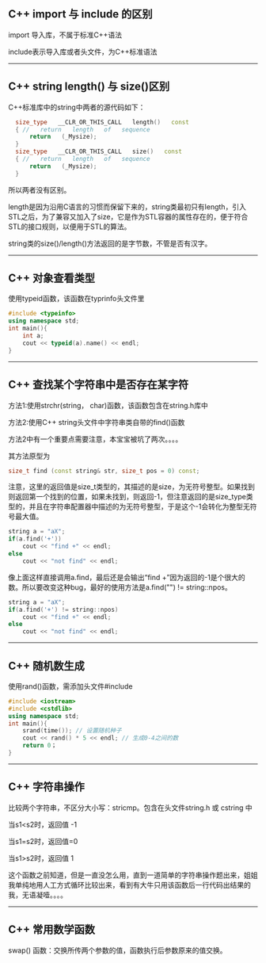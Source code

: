 ## C++ import 与 include 的区别

import 导入库，不属于标准C++语法

include表示导入库或者头文件，为C++标准语法

------

## C++ string length() 与 size()区别

C++标准库中的string中两者的源代码如下：
~~~C++
  size_type   __CLR_OR_THIS_CALL   length()   const   
  { //   return   length   of   sequence   
      return   (_Mysize);   
  }   
  size_type   __CLR_OR_THIS_CALL   size()   const   
  { //   return   length   of   sequence   
      return   (_Mysize);   
  } 
~~~
所以两者没有区别。

length是因为沿用C语言的习惯而保留下来的，string类最初只有length，引入STL之后，为了兼容又加入了size，它是作为STL容器的属性存在的，便于符合STL的接口规则，以便用于STL的算法。

string类的size()/length()方法返回的是字节数，不管是否有汉字。

------

## C++ 对象查看类型

使用typeid函数，该函数在typrinfo头文件里

~~~C++
#include <typeinfo>
using namespace std;
int main(){
	int a;
	cout << typeid(a).name() << endl;
}
~~~

------

## C++ 查找某个字符串中是否存在某字符

方法1:使用strchr(string， char)函数，该函数包含在string.h库中

方法2:使用C++ string头文件中字符串类自带的find()函数

方法2中有一个重要点需要注意，本宝宝被坑了两次。。。。

其方法原型为

~~~C++
size_t find (const string& str, size_t pos = 0) const;
~~~

注意，这里的返回值是size_t类型的，其描述的是size，为无符号整型。如果找到则返回第一个找到的位置，如果未找到，则返回-1，但注意返回的是size_type类型的，并且在字符串配置器中描述的为无符号整型，于是这个-1会转化为整型无符号最大值。
~~~C++
string a = "aX";
if(a.find('+'))
    cout << "find +" << endl;
else
    cout << "not find" << endl;
~~~
像上面这样直接调用a.find，最后还是会输出“find +”因为返回的-1是个很大的数。所以要改变这种bug，最好的使用方法是a.find("") != string::npos。
~~~C++
string a = "aX";
if(a.find('+') != string::npos)
    cout << "find +" << endl;
else
    cout << "not find" << endl;
~~~
------

## C++ 随机数生成

使用rand()函数，需添加头文件#include<cstdlib>
~~~C++
#include <iostream>
#include <cstdlib>
using namespace std;
int main(){
	srand(time()); // 设置随机种子
	cout << rand() * 5 << endl; // 生成0-4之间的数
	return 0；
}
~~~
------

## C++ 字符串操作

比较两个字符串，不区分大小写：stricmp。包含在头文件string.h 或 cstring 中

当s1<s2时，返回值 -1

当s1=s2时，返回值=0

当s1>s2时，返回值 1

这个函数之前知道，但是一直没怎么用，直到一道简单的字符串操作题出来，姐姐我单纯地用人工方式循环比较出来，看到有大牛只用该函数后一行代码出结果的我，无语凝噎。。。。

------

## C++ 常用数学函数

swap() 函数：交换所传两个参数的值，函数执行后参数原来的值交换。